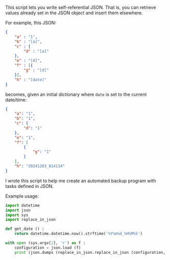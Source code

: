 This script lets you write self-referential JSON. That is, you can retrieve values already set in the JSON object and insert them elsewhere.

For example, this JSON:

```json
{
    "a" : "1",
    "b" : "[a]",
    "c" : {
        "d" : "[a]"
    },
    "e" : "[d]",
    "f" : [{
        "g" : "[d]"
    }],
    "h" : "[date]"
}
```

becomes, given an initial dictionary where `date` is set to the current date/time:

```json
{
    "a": "1",
    "b": "1",
    "c": {
        "d": "1"
    },
    "e": "1",
    "f": [
        {
            "g": "1"
        }
    ],
    "h": "20241203_014114"
}
```

I wrote this script to help me create an automated backup program with tasks defined in JSON.

Example usage:

```python
import datetime
import json
import sys
import replace_in_json

def get_date () :
    return datetime.datetime.now().strftime('%Y%m%d_%H%M%S')

with open (sys.argv[1], 'r') as f :
    configuration = json.load (f)
    print (json.dumps (replace_in_json.replace_in_json (configuration, { 'date' : get_date () }), indent=4))
```
